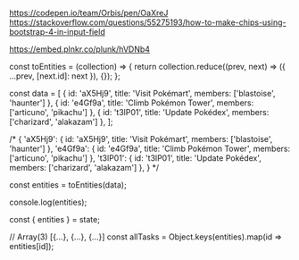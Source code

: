 https://codepen.io/team/Orbis/pen/OaXreJ
https://stackoverflow.com/questions/55275193/how-to-make-chips-using-bootstrap-4-in-input-field

https://embed.plnkr.co/plunk/hVDNb4

const toEntities = (collection) => {
  return collection.reduce((prev, next) => ({
    ...prev,
    [next.id]: next
  }), {});
};

const data = [
  { id: 'aX5Hj9', title: 'Visit Pokémart', members: ['blastoise', 'haunter'] },
  { id: 'e4Gf9a', title: 'Climb Pokémon Tower', members: ['articuno', 'pikachu'] },
  { id: 't3lP01', title: 'Update Pokédex', members: ['charizard', 'alakazam'] },
];

/*
 {
    'aX5Hj9': { id: 'aX5Hj9', title: 'Visit Pokémart', members: ['blastoise', 'haunter'] },
    'e4Gf9a': { id: 'e4Gf9a', title: 'Climb Pokémon Tower', members: ['articuno', 'pikachu'] },
    't3lP01': { id: 't3lP01', title: 'Update Pokédex', members: ['charizard', 'alakazam'] },
  }
*/

const entities = toEntities(data);

console.log(entities);

const { entities } = state;

// Array(3) [{...}, {...}, {...}]
const allTasks = Object.keys(entities).map(id => entities[id]);
